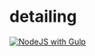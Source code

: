 # detailing
[![NodeJS with Gulp](https://github.com/yanni-meow/detailing/actions/workflows/npm-gulp.yml/badge.svg)](https://github.com/yanni-meow/detailing/actions/workflows/npm-gulp.yml)
